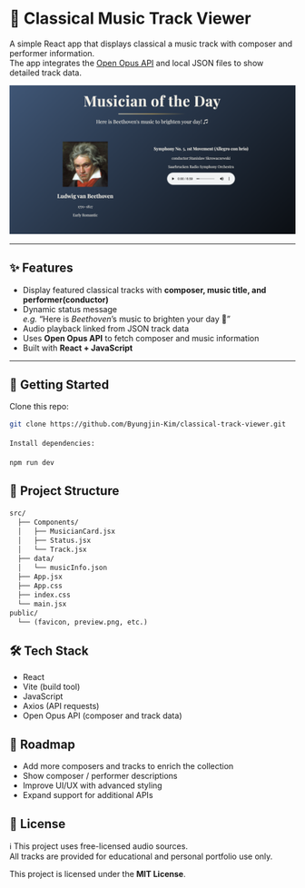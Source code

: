 # 🎼 Classical Music Track Viewer

A simple React app that displays classical a music track with composer and performer information.  
The app integrates the [Open Opus API](https://openopus.org/) and local JSON files to show detailed track data.

![Preview](public/preview.png)

---

## ✨ Features

- Display featured classical tracks with **composer, music title, and performer(conductor)**
- Dynamic status message  
  _e.g._ “Here is *Beethoven*’s music to brighten your day 🎵”
- Audio playback linked from JSON track data
- Uses **Open Opus API** to fetch composer and music information
- Built with **React + JavaScript**

---

## 🚀 Getting Started

Clone this repo:

```bash
git clone https://github.com/Byungjin-Kim/classical-track-viewer.git

Install dependencies:

npm run dev

```

## 📂 Project Structure
```
src/
  ├── Components/
  │   ├── MusicianCard.jsx
  │   ├── Status.jsx
  │   └── Track.jsx
  ├── data/
  │   └── musicInfo.json
  ├── App.jsx
  ├── App.css
  ├── index.css
  └── main.jsx
public/
  └── (favicon, preview.png, etc.)
```

## 🛠️ Tech Stack
- React
- Vite (build tool)
- JavaScript
- Axios (API requests)
- Open Opus API (composer and track data)

## 🔮 Roadmap

- Add more composers and tracks to enrich the collection  
- Show composer / performer descriptions  
- Improve UI/UX with advanced styling  
- Expand support for additional APIs  


## 📜 License

ℹ️ This project uses free-licensed audio sources.  
All tracks are provided for educational and personal portfolio use only.

This project is licensed under the **MIT License**.

